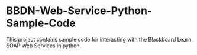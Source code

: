 # BBDN-Web-Service-Python-Sample-Code
This project contains sample code for interacting with the Blackboard Learn SOAP Web Services in python.
